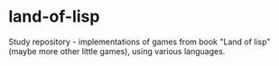 # land-of-lisp
Study repository - implementations of games from book "Land of lisp" (maybe more other little games), using various languages.
